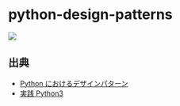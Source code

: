 # python-design-patterns 

![](https://img.shields.io/badge/slack-study--design--patterns-blue)

## 出典
- [Python におけるデザインパターン](https://pydp.info/)
- [実践 Python3](https://www.oreilly.co.jp/books/9784873117393/)

